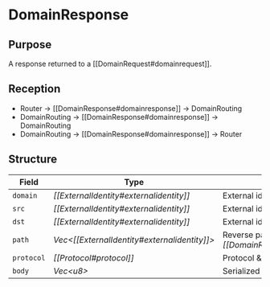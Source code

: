 # DomainResponse

## Purpose

<!-- --8<-- [start:purpose] -->
A response returned to a [[DomainRequest#domainrequest]].
<!-- --8<-- [end:purpose] -->

## Reception

<!-- --8<-- [start:reception] -->
- Router $\to$ [[DomainResponse#domainresponse]] $\to$ DomainRouting
- DomainRouting $\to$ [[DomainResponse#domainresponse]] $\to$ DomainRouting
- DomainRouting $\to$ [[DomainResponse#domainresponse]] $\to$ Router
<!-- --8<-- [end:reception] -->

## Structure

| Field      | Type                                           | Description                                                         |
|------------|------------------------------------------------|---------------------------------------------------------------------|
| `domain`   | *[[ExternalIdentity#externalidentity]]*        | External identity of domain                                         |
| `src`      | *[[ExternalIdentity#externalidentity]]*        | External identity of sender                                         |
| `dst`      | *[[ExternalIdentity#externalidentity]]*        | External identity of recipient                                      |
| `path`     | *Vec\<[[ExternalIdentity#externalidentity]]\>* | Reverse path of the corresponding *[[DomainRequest#domainrequest]]* |
| `protocol` | *[[Protocol#protocol]]*                        | Protocol & version used in `body`                                   |
| `body`     | *Vec\<u8\>*                                    | Serialized message body.                                            |

